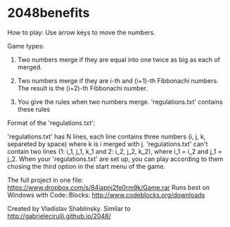 2048benefits
============

How to play: 
Use arrow keys to move the numbers. 

Game types:

1. Two numbers merge if they are equal into one twice as big as each of merged.

2. Two numbers merge if they are i-th and (i+1)-th Fibbonachi numbers. The result is the (i+2)-th Fibbonachi number.

3. You give the rules when two numbers merge. 'regulations.txt' contains these rules

Format of the 'regulations.txt':

'regulations.txt' has N lines, each line contains three numbers (i, j, k, separeted by space) where k is i merged with j.
'regulations.txt' can't contain two lines (1: i_1, j_1, k_1 and 2: i_2, j_2, k_2), where i_1 = i_2 and j_1 = j_2.
When your 'regulations.txt' are set up, you can play according to them chosing the third option in the start menu of the game.
  

The full project in one file: https://www.dropbox.com/s/84iapnj2fe0rm9k/Game.rar
Runs best on Windows with Code::Blocks: http://www.codeblocks.org/downloads 

Created by Vladislav Shablinsky. Similar to http://gabrielecirulli.github.io/2048/
